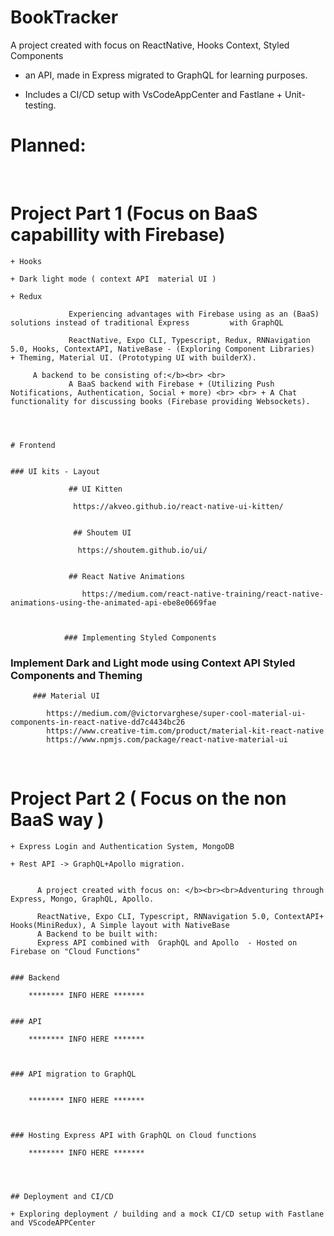 # BookTracker


A project created with focus on ReactNative, Hooks Context, Styled Components 

+ an API, made in Express migrated to GraphQL for learning purposes. 

- Includes a CI/CD setup with VsCodeAppCenter and Fastlane + Unit-testing.



# Planned: 

&nbsp; 
&nbsp;
&nbsp;
&nbsp;
&nbsp;
&nbsp;
&nbsp; 
&nbsp;
&nbsp;
&nbsp;
&nbsp;
&nbsp;
&nbsp; 
&nbsp;
&nbsp;
&nbsp;
&nbsp;
&nbsp;
&nbsp; 
&nbsp;
&nbsp;
&nbsp;
&nbsp;
&nbsp;
&nbsp; 
# Project Part 1 (Focus on BaaS capabillity with Firebase)


	+ Hooks

	+ Dark light mode ( context API  material UI )

	+ Redux
	
                 Experiencing advantages with Firebase using as an (BaaS) solutions instead of traditional Express         with GraphQL
            
                 ReactNative, Expo CLI, Typescript, Redux, RNNavigation 5.0, Hooks, ContextAPI, NativeBase - (Exploring Component Libraries) 		     + Theming, Material UI. (Prototyping UI with builderX).
                 
		 A backend to be consisting of:</b><br> <br>
                 A BaaS backend with Firebase + (Utilizing Push Notifications, Authentication, Social + more) <br> <br> + A Chat functionality for discussing books (Firebase providing Websockets).
              
	
	

	# Frontend


	### UI kits - Layout

			     ## UI Kitten

				  https://akveo.github.io/react-native-ui-kitten/


			      ## Shoutem UI 

				   https://shoutem.github.io/ui/


			     ## React Native Animations

				    https://medium.com/react-native-training/react-native-animations-using-the-animated-api-ebe8e0669fae



			    ### Implementing Styled Components 




### Implement Dark and Light mode using Context API Styled Components and Theming 


		 ### Material UI 
		 
		 	https://medium.com/@victorvarghese/super-cool-material-ui-components-in-react-native-dd7c4434bc26
			https://www.creative-tim.com/product/material-kit-react-native
			https://www.npmjs.com/package/react-native-material-ui


&nbsp; 
&nbsp;
&nbsp;
&nbsp;
&nbsp;
&nbsp;
&nbsp; 
&nbsp;
&nbsp;
&nbsp;
&nbsp;
&nbsp;
&nbsp; 
&nbsp;
&nbsp;
&nbsp;
&nbsp;
&nbsp;
&nbsp; 
&nbsp;
&nbsp;
&nbsp;
&nbsp;
&nbsp;
&nbsp; 



# Project Part 2 ( Focus on the non BaaS way )

	+ Express Login and Authentication System, MongoDB

	+ Rest API -> GraphQL+Apollo migration.
	
	
          A project created with focus on: </b><br><br>Adventuring through Express, Mongo, GraphQL, Apollo.
          
          ReactNative, Expo CLI, Typescript, RNNavigation 5.0, ContextAPI+ Hooks(MiniRedux), A Simple layout with NativeBase
          A Backend to be built with: 
          Express API combined with  GraphQL and Apollo  - Hosted on Firebase on "Cloud Functions" 


	### Backend 

		******** INFO HERE *******


	### API 

		******** INFO HERE *******
	


	### API migration to GraphQL


		******** INFO HERE *******
	
	
	
	### Hosting Express API with GraphQL on Cloud functions

		******** INFO HERE *******
	
	
	

	## Deployment and CI/CD

	+ Exploring deployment / building and a mock CI/CD setup with Fastlane and VScodeAPPCenter



	


	
&nbsp;
&nbsp; 
&nbsp;
&nbsp;
&nbsp;
&nbsp;
&nbsp;
&nbsp; 
&nbsp;
&nbsp;
&nbsp;
&nbsp;
&nbsp;
&nbsp; 
&nbsp;
&nbsp;
&nbsp;
&nbsp;
&nbsp;
&nbsp; 
&nbsp;
&nbsp;
&nbsp;
&nbsp;
&nbsp;
&nbsp; 
&nbsp;
&nbsp;
&nbsp;
&nbsp;
&nbsp;
&nbsp; 
&nbsp;
&nbsp;
&nbsp;
